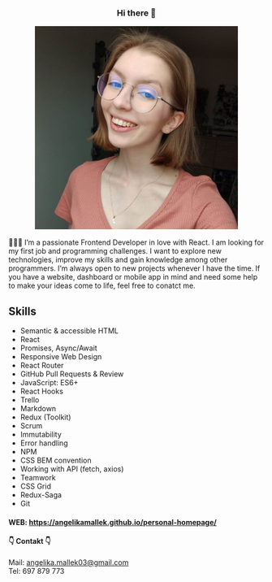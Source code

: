 ### <div align="center">Hi there 👋 </div>

<div align="center"><img src="person.jpg" width="400" alt="Patryk Krawczyk's Dev Card"/></div>

👨🏻‍💻 I’m a passionate Frontend Developer in love with React. I am looking for my first job and programming challenges. I want to explore new technologies, improve my skills and gain knowledge among other programmers. I’m always open to new projects whenever I have the time. If you have a website, dashboard or mobile app in mind and need some help to make your ideas come to life, feel free to conatct me.

## Skills
- Semantic & accessible HTML
- React
- Promises, Async/Await
- Responsive Web Design
- React Router
- GitHub Pull Requests & Review
- JavaScript: ES6+
- React Hooks
- Trello
- Markdown
- Redux (Toolkit)
- Scrum
- Immutability
- Error handling
- NPM
- CSS BEM convention
- Working with API (fetch, axios)
- Teamwork
- CSS Grid
- Redux-Saga
- Git

#### WEB: https://angelikamallek.github.io/personal-homepage/

#### 👇 Contakt 👇

Mail: [angelika.mallek03@gmail.com](mailto:angelika.mallek03@gmail.com) <br>
Tel: 697 879 773
<!--
**AngelikaMallek/AngelikaMallek** is a ✨ _special_ ✨ repository because its `README.md` (this file) appears on your GitHub profile.

Here are some ideas to get you started:

- 🔭 I’m currently working on ...
- 🌱 I’m currently learning ...
- 👯 I’m looking to collaborate on ...
- 🤔 I’m looking for help with ...
- 💬 Ask me about ...
- 📫 How to reach me: ...
- 😄 Pronouns: ...
- ⚡ Fun fact: ...
-->
